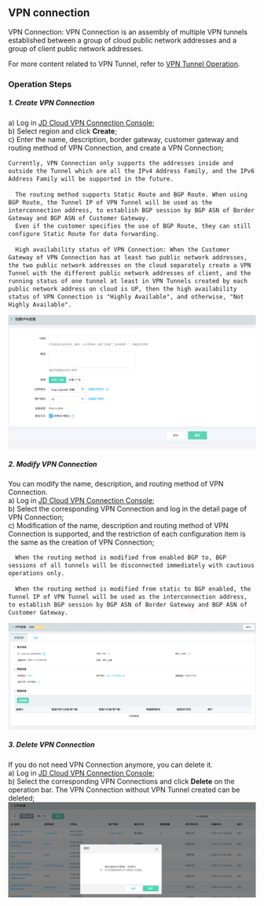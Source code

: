 ## VPN connection
VPN Connection: VPN Connection is an assembly of multiple VPN tunnels established between a group of cloud public network addresses and a group of client public network addresses.

For more content related to VPN Tunnel, refer to [VPN Tunnel Operation](../../Operation-Guide/Client-Site-Configuration/Cisco-Configuration.md).

### Operation Steps
##### 1. Create VPN Connection
a) Log in [JD Cloud VPN Connection Console](https://cns-console.jdcloud.com/host/vpnConnection/list);  </br>
b) Select region and click **Create**;</br>
c) Enter the name, description, border gateway, customer gateway and routing method of VPN Connection, and create a VPN Connection;</br>

```
Currently, VPN Connection only supports the addresses inside and outside the Tunnel which are all the IPv4 Address Family, and the IPv6 Address Family will be supported in the future.

  The routing method supports Static Route and BGP Route. When using BGP Route, the Tunnel IP of VPN Tunnel will be used as the interconnection address, to establish BGP session by BGP ASN of Border Gateway and BGP ASN of Customer Gateway.
  Even if the customer specifies the use of BGP Route, they can still configure Static Route for data forwarding.

  High availability status of VPN Connection: When the Customer Gateway of VPN Connection has at least two public network addresses, the two public network addresses on the cloud separately create a VPN Tunnel with the different public network addresses of client, and the running status of one tunnel at least in VPN Tunnels created by each public network address on cloud is UP, then the high availability status of VPN Connection is "Highly Available", and otherwise, "Not Highly Available".
```

![](../../../../../image/Networking/VPN/Operation-Guide/create-vpnconnection.png)

##### 2. Modify VPN Connection
You can modify the name, description, and routing method of VPN Connection.</br>
a) Log in [JD Cloud VPN Connection Console](https://cns-console.jdcloud.com/host/vpnConnection/list);  </br>
b) Select the corresponding VPN Connection and log in the detail page of VPN Connection;</br>
c) Modification of the name, description and routing method of VPN Connection is supported, and the restriction of each configuration item is the same as the creation of VPN Connection;</br>
```
  When the routing method is modified from enabled BGP to, BGP sessions of all tunnels will be disconnected immediately with cautious operations only.

  When the routing method is modified from static to BGP enabled, the Tunnel IP of VPN Tunnel will be used as the interconnection address, to establish BGP session by BGP ASN of Border Gateway and BGP ASN of Customer Gateway.
```
![](../../../../../image/Networking/VPN/Operation-Guide/update-vpnconnection.png)

##### 3. Delete VPN Connection
If you do not need VPN Connection anymore, you can delete it.</br>
a) Log in [JD Cloud VPN Connection Console](https://cns-console.jdcloud.com/host/vpnConnection/list);  </br>
b) Select the corresponding VPN Connections and click **Delete** on the operation bar. The VPN Connection without VPN Tunnel created can be deleted;</br>
![](../../../../../image/Networking/VPN/Operation-Guide/delete-vpnconnection.png)
